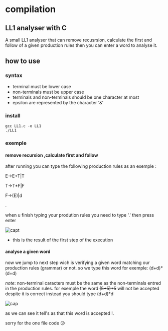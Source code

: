 # compilation
## LL1 analyser with C
A small LL1 analyser that can remove recusrsion, calculate the first and follow of a given production rules then you can enter a word to analyse it.
## how to use
### syntax
- terminal must be lower case
- non-terminals must be upper case
- terminals and non-terminals should be one character at most
- epsilon are represented by the character '&'
### install
``` 
gcc LL1.c -o LL1 
./LL1
``` 
### exemple
#### remove recursion ,calculate first and follow
after running you can type the following production rules as an exemple :

E->E+T|T

T->T\*F|F

F->(E)|d

.

when u finish typing your prodution rules you need to type '.' then press enter

![capt](https://user-images.githubusercontent.com/59932913/167090016-2d3569d5-cf66-44b5-9325-1bc709091db1.PNG)

- this is the result of the first step of the execution 

#### analyse a given word
now we jump to next step wich is verifying a given word matching our production rules (grammar) or not.
so we type this word for exemple:
(d+d)\*(d+d)

*note*: non-terminal caracters must be the same as the non-terminals entred in the production rules.
for exemple the word ~~(5+5)*5~~  will not be accepted despite it is correct instead you should type (d+d)\*d 

![cap](https://user-images.githubusercontent.com/59932913/167091717-4eb2ddb1-b2fe-4194-a76b-bbb9b2fd1317.PNG)

as we can see it tell's as that this word is accepted !.



sorry for the one file code 😕

